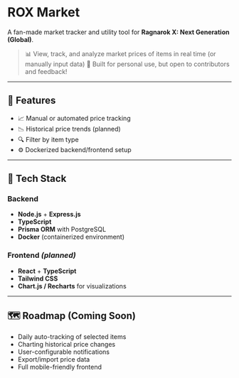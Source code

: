 # ROX Market

A fan-made market tracker and utility tool for **Ragnarok X: Next Generation (Global)**.

> 📊 View, track, and analyze market prices of items in real time (or manually input data)
> 🧪 Built for personal use, but open to contributors and feedback!

---

## 🔧 Features

- 📈 Manual or automated price tracking
- 📉 Historical price trends (planned)
- 🔍 Filter by item type
- ⚙️ Dockerized backend/frontend setup

---

## 🧱 Tech Stack

### Backend

- **Node.js** + **Express.js**
- **TypeScript**
- **Prisma ORM** with PostgreSQL
- **Docker** (containerized environment)

### Frontend _(planned)_

- **React** + **TypeScript**
- **Tailwind CSS**
- **Chart.js / Recharts** for visualizations

---

## 🗺️ Roadmap (Coming Soon)

- Daily auto-tracking of selected items
- Charting historical price changes
- User-configurable notifications
- Export/import price data
- Full mobile-friendly frontend
